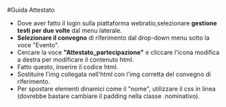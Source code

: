 #Guida Attestato

- Dove aver fatto il login sulla piattaforma webratio,selezionare **gestione testi per due volte** dal menu laterale.
- **Selezionare il convegno** di riferimento dal drop-down menu sotto la voce "Evento".
- Cercare la voce **"Attestato_partecipazione"** e cliccare l'icona modifica a destra per modificare il contenuto html.
- Fatto questo, inserire il codice html.
- Sostituire l'img collegata nell'html con l'img corretta del convegno di riferimento.
- Per spostare elementi dinamici come il "nome", utilizzare il css in linea (dovrebbe bastare cambiare il padding nella classe .nominativo).